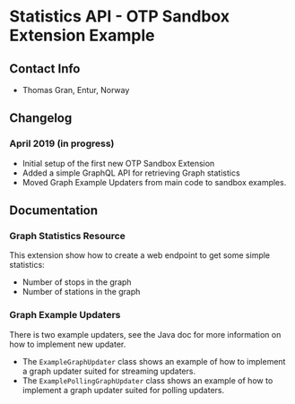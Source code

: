 # Statistics API - OTP Sandbox Extension Example

## Contact Info

- Thomas Gran, Entur, Norway


## Changelog

### April 2019 (in progress)

- Initial setup of the first new OTP Sandbox Extension
- Added a simple GraphQL API for retrieving Graph statistics
- Moved Graph Example Updaters from main code to sandbox examples. 


## Documentation

### Graph Statistics Resource
This extension show how to create a web endpoint to get some simple statistics: 
- Number of stops in the graph
- Number of stations in the graph
 
### Graph Example Updaters
There is two example updaters, see the Java doc for more information on how to implement 
new updater. 
- The `ExampleGraphUpdater` class shows an example of how to implement a graph updater suited for 
  streaming updaters.
- The `ExamplePollingGraphUpdater` class shows an example of how to implement a graph updater 
   suited for polling updaters.

